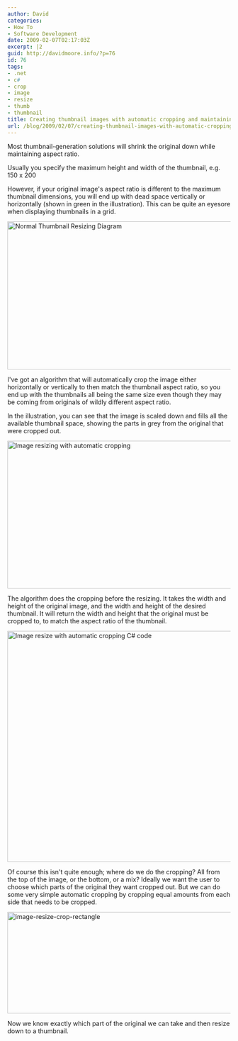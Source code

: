```yaml
---
author: David
categories:
- How To
- Software Development
date: 2009-02-07T02:17:03Z
excerpt: |2
guid: http://davidmoore.info/?p=76
id: 76
tags:
- .net
- c#
- crop
- image
- resize
- thumb
- thumbnail
title: Creating thumbnail images with automatic cropping and maintaining aspect ratio
url: /blog/2009/02/07/creating-thumbnail-images-with-automatic-cropping-and-maintaining-aspect-ratio/
---
```


 Most thumbnail-generation solutions will shrink the original down while maintaining aspect ratio.

 Usually you specify the maximum height and width of the thumbnail, e.g. 150 x 200

 However, if your original image's aspect ratio is different to the maximum thumbnail dimensions, you will end up with dead space vertically or horizontally (shown in green in the illustration). This can be quite an eyesore when displaying thumbnails in a grid. 

<img class="alignnone size-full wp-image-77" title="Normal Thumbnail Resizing Diagram" src="http://davidmoore.info/wp-content/uploads/2009/02/image-resize-normal.gif" alt="Normal Thumbnail Resizing Diagram" width="672" height="334" />

I've got an algorithm that will automatically crop the image either horizontally or vertically to then match the thumbnail aspect ratio, so you end up with the thumbnails all being the same size even though they may be coming from originals of wildly different aspect ratio.

<!--more--> 

In the illustration, you can see that the image is scaled down and fills all the available thumbnail space, showing the parts in grey from the original that were cropped out.

<img class="alignnone size-full wp-image-78" title="Image resizing with automatic cropping" src="http://davidmoore.info/wp-content/uploads/2009/02/image-resize-crop.gif" alt="Image resizing with automatic cropping" width="716" height="333" /> 

The algorithm does the cropping before the resizing. It takes the width and height of the original image, and the width and height of the desired thumbnail. It will return the width and height that the original must be cropped to, to match the aspect ratio of the thumbnail.

<img class="alignnone size-full wp-image-79" title="Image resize with automatic cropping C# code" src="http://davidmoore.info/wp-content/uploads/2009/02/image-resize-crop.png" alt="Image resize with automatic cropping C# code" width="926" height="521" /> 

Of course this isn't quite enough; where do we do the cropping? All from the top of the image, or the bottom, or a mix? Ideally we want the user to choose which parts of the original they want cropped out. But we can do some very simple automatic cropping by cropping equal amounts from each side that needs to be cropped. 

<img class="alignnone size-full wp-image-80" title="image-resize-crop-rectangle" src="http://davidmoore.info/wp-content/uploads/2009/02/image-resize-crop-rectangle.png" alt="image-resize-crop-rectangle" width="950" height="229" />

 Now we know exactly which part of the original we can take and then resize down to a thumbnail.
